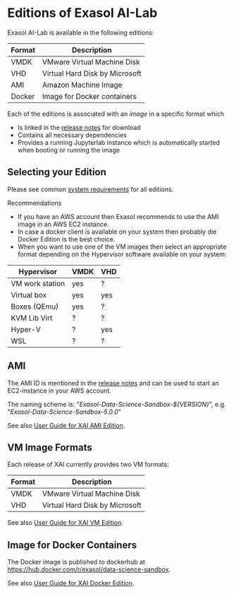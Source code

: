 # Editions of Exasol AI-Lab

Exasol AI-Lab is available in the following editions:

| Format | Description                    |
|--------|--------------------------------|
| VMDK   | VMware Virtual Machine Disk    |
| VHD    | Virtual Hard Disk by Microsoft |
| AMI    | Amazon Machine Image           |
| Docker | Image for Docker containers    |

Each of the editions is associated with an _image_ in a specific format which
* Is linked in the [release notes](https://github.com/exasol/data-science-sandbox/releases/latest) for download
* Contains all necessary dependencies
* Provides a running Jupyterlab instance which is automatically started when booting or running the image

## Selecting your Edition

Please see common [system requirements](user_guide.md#system-requirements) for all editions.

Recommendations
* If you have an AWS account then Exasol recommends to use the AMI image in an AWS EC2 instance.
* In case a docker client is available on your system then probably die Docker Edition is the best choice.
* When you want to use one of the VM images then select an appropriate format depending on the Hypervisor software available on your system:

| Hypervisor      | VMDK | VHD |
|-----------------|------|-----|
| VM work station | yes  | ?   |
| Virtual box     | yes  | yes |
| Boxes (QEmu)    | yes  | ?   |
| KVM Lib Virt    | ?    | ?   |
| Hyper-V         | ?    | yes |
| WSL             | ?    | ?   |

## AMI

The AMI ID is mentioned in the [release notes](https://github.com/exasol/data-science-sandbox/releases/latest) and can be used to start an EC2-instance in your AWS account.

The naming scheme is: "_Exasol-Data-Science-Sandbox-${VERSION}_", e.g. "_Exasol-Data-Science-Sandbox-5.0.0_"

See also [User Guide for XAI AMI Edition](ami_usage.md).

## VM Image Formats

Each release of XAI currently provides two VM formats:

| Format     | Description                    |
| -----------|--------------------------------|
| VMDK       | VMware Virtual Machine Disk    |
| VHD        | Virtual Hard Disk by Microsoft |

See also [User Guide for XAI VM Edition](vm_usage.md).

## Image for Docker Containers

The Docker image is published to dockerhub at https://hub.docker.com/r/exasol/data-science-sandbox.

See also [User Guide for XAI Docker Edition](docker/docker_usage.md).
